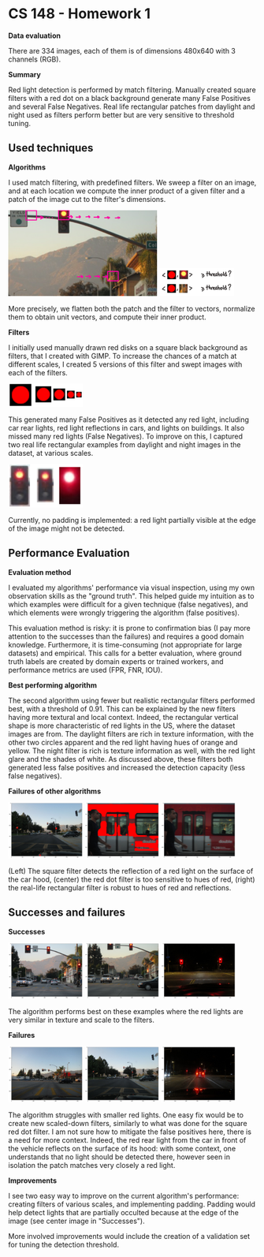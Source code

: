 # CS 148 - Homework 1
**Data evaluation**

There are 334 images, each of them is of dimensions 480x640 with 3 channels (RGB).

**Summary**

Red light detection is performed by match filtering. Manually created square filters with a red dot on a black background generate many False Positives and several False Negatives. Real life rectangular patches from daylight and night used as filters perform better but are very sensitive to threshold tuning.

## Used techniques
**Algorithms**

I used match filtering, with predefined filters. We sweep a filter on an image, and at each location we compute the inner product of a given filter and a patch of the image cut to the filter's dimensions.

<img src="./resources/sweep.png?raw=true" width="60%" alt="Sweeping over the image"> <img src="./resources/inner_product.png?raw=true" width="30%" alt="Inner Product of patch and filter">

More precisely, we flatten both the patch and the filter to vectors, normalize them to obtain unit vectors, and compute their inner product.

**Filters**

I initially used manually drawn red disks on a square black background as filters, that I created with GIMP. To increase the chances of a match at different scales, I created 5 versions of this filter and swept images with each of the filters.

<img src="./resources/filters_square.png?raw=true" width="30%" alt="Red dot on square black background">

This generated many False Positives as it detected any red light, including car rear lights, red light reflections in cars, and lights on buildings. It also missed many red lights (False Negatives). To improve on this, I captured two real life rectangular examples from daylight and night images in the dataset, at various scales.

<img src="./resources/filters_rect.png?raw=true" width="30%" alt="Real life filters">

Currently, no padding is implemented: a red light partially visible at the edge of the image might not be detected.

## Performance Evaluation
**Evaluation method**

I evaluated my algorithms' performance via visual inspection, using my own observation skills as the "ground truth". This helped guide my intuition as to which examples were difficult for a given technique (false negatives), and which elements were wrongly triggering the algorithm (false positives).

This evaluation method is risky: it is prone to confirmation bias (I pay more attention to the successes than the failures) and requires a good domain knowledge. Furthermore, it is time-consuming (not appropriate for large datasets) and empirical. This calls for a better evaluation, where ground truth labels are created by domain experts or trained workers, and performance metrics are used (FPR, FNR, IOU).

**Best performing algorithm**

The second algorithm using fewer but realistic rectangular filters performed best, with a threshold of 0.91. This can be explained by the new filters having more textural and local context. Indeed, the rectangular vertical shape is more characteristic of red lights in the US, where the dataset images are from. The daylight filters are rich in texture information, with the other two circles apparent and the red light having hues of orange and yellow. The night filter is rich is texture information as well, with the red light glare and the shades of white. As discussed above, these filters both generated less false positives and increased the detection capacity (less false negatives).

**Failures of other algorithms**

<img src="./results/reflection_example.png?raw=true" width="30%" alt="Success 1"> <img src="./results/fpr_bus_example.png?raw=true" width="30%" alt="Success 2"> <img src="./results/solved_bus_example.png?raw=true" width="30%" alt="Success 3">

(Left) The square filter detects the reflection of a red light on the surface of the car hood, (center) the red dot filter is too sensitive to hues of red, (right) the real-life rectangular filter is robust to hues of red and reflections.

## Successes and failures
**Successes**

<img src="./results/success_example.png?raw=true" width="30%" alt="Success 1"> <img src="./results/success_example_2.png?raw=true" width="30%" alt="Success 2"> <img src="./results/success_example_3.png?raw=true" width="30%" alt="Success 3">

The algorithm performs best on these examples where the red lights are very similar in texture and scale to the filters.

**Failures**

<img src="./results/hard_scale.png?raw=true" width="30%" alt="Success 1"> <img src="./results/hard_scale_2.png?raw=true" width="30%" alt="Success 2"> <img src="./results/hard_scale_night.png?raw=true" width="30%" alt="Success 3">

The algorithm struggles with smaller red lights. One easy fix would be to create new scaled-down filters, similarly to what was done for the square red dot filter. I am not sure how to mitigate the false positives here, there is a need for more context. Indeed, the red rear light from the car in front of the vehicle reflects on the surface of its hood: with some context, one understands that no light should be detected there, however seen in isolation the patch matches very closely a red light.

**Improvements**

I see two easy way to improve on the current algorithm's performance: creating filters of various scales, and implementing padding. Padding would help detect lights that are partially occulted because at the edge of the image (see center image in "Successes").

More involved improvements would include the creation of a validation set for tuning the detection threshold.

